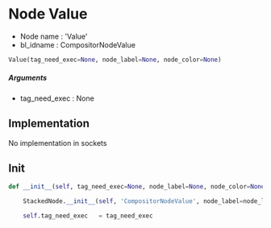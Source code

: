 # Node Value

- Node name : 'Value'
- bl_idname : CompositorNodeValue


``` python
Value(tag_need_exec=None, node_label=None, node_color=None)
```
##### Arguments

- tag_need_exec : None

## Implementation

No implementation in sockets

## Init

``` python
def __init__(self, tag_need_exec=None, node_label=None, node_color=None):

    StackedNode.__init__(self, 'CompositorNodeValue', node_label=node_label, node_color=node_color)

    self.tag_need_exec   = tag_need_exec
```
